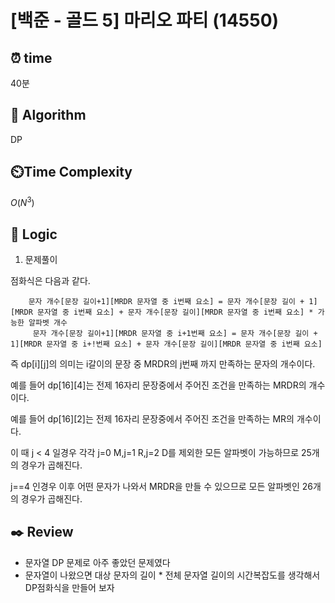 # [백준 - 골드 5] 마리오 파티 (14550)
 
## ⏰  **time**

40분

## :pushpin: **Algorithm**

DP

## ⏲️**Time Complexity**

$O(N^3)$

## :round_pushpin: **Logic**

1. 문제풀이

점화식은 다음과 같다.

```
    문자 개수[문장 길이+1][MRDR 문자열 중 i번째 요소] = 문자 개수[문장 길이 + 1][MRDR 문자열 중 i번째 요소] + 문자 개수[문장 길이][MRDR 문자열 중 i번째 요소] * 가능한 알파벳 개수
     문자 개수[문장 길이+1][MRDR 문자열 중 i+1번째 요소] = 문자 개수[문장 길이 + 1][MRDR 문자열 중 i+!번째 요소] + 문자 개수[문장 길이][MRDR 문자열 중 i번째 요소]  
```

즉 dp[i][j]의 의미는 i갈이의 문장 중 MRDR의 j번째 까지 만족하는 문자의 개수이다.

예를 들어 dp[16][4]는 전제 16자리 문장중에서 주어진 조건을 만족하는 MRDR의 개수이다.

예를 들어 dp[16][2]는 전제 16자리 문장중에서 주어진 조건을 만족하는 MR의 개수이다.

이 때 j < 4 일경우 각각 j=0 M,j=1 R,j=2 D를 제외한 모든 알파벳이 가능하므로 25개의 경우가 곱해진다.

j==4 인경우 이후 어떤 문자가 나와서 MRDR을 만들 수 있으므로 모든 알파벳인 26개의 경우가 곱해진다.

## :black_nib: **Review**
- 문자열 DP 문제로 아주 좋았던 문제였다
- 문자열이 나왔으면 대상 문자의 길이 * 전체 문자열 길이의 시간복잡도를 생각해서 DP점화식을 만들어 보자